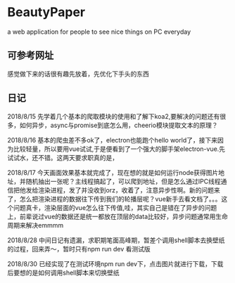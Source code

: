 # BeautyPaper
a web application for people to see nice things on PC everyday

## 可参考网址

感觉做下来的话很有趣先放着，先优化下手头的东西

## 日记

2018/8/15 先学着几个基本的爬取模块的使用和了解下koa2,要解决的问题还有很多，如何异步，async与promise到底怎么用，cheerio模块提取文本的原理？

2018/8/16 基本的爬虫差不多ok了，electron也能跑个hello world了，接下来因为比较轻量，所以要用vue试试,于是便看到了一个强大的脚手架electron-vue.先试试水，还不错。这两天要求职真的是，

2018/8/17 今天画面效果基本就完成了，现在想的就是如何运行node获得图片地址，并随机抽出一张呢？主线程搞起了，可以爬到地址，但是怎么通过IPC线程通信把他发给渲染进程，发了并没收到orz，收着了，注意异步性啊。新的问题来了，怎么把渲染进程的数据往下传到我们的轮播层呢？vue新手去看文档了。。。这个问题真卡，渲染层面的vue怎么往下传值,哇，其实自己是错在了异步的问题上，前辈说过vue的数据还是统一都放在顶层的data比较好，异步问题通常用生命周期来解决emmmm

2018/8/28 中间日记有遗漏，求职期笔面高峰期，暂差个调用shell脚本去换壁纸的过程，回来弄～，暂时只有npm run dev 看测试版

2018/8/30 已经实现了在测试环境npm run dev下，点击图片就进行下载，下载后要想的是如何调用shell脚本来切换壁纸
